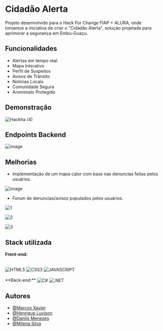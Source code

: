 
# Cidadão Alerta

Projeto desenvolvido para o Hack For Change FIAP + ALURA, onde tomamos a iniciativa
de criar o "Cidadão Alerta", solução projetada para aprimorar a segurança em Embu-Guaçu.


## Funcionalidades

- Alertas em tempo real
- Mapa Interativo
- Perfil de Suspeitos
- Avisos de Trânsito
- Notícias Locais
- Comunidade Segura
- Anonimato Protegido


## Demonstração
![Hackha (4)](https://github.com/Dannmenezes/ChallengeFIAP/assets/91789535/084bbcf6-fc46-4559-96be-ef522fd76890)

## Endpoints Backend

![image](https://github.com/Dannmenezes/ChallengeFIAP/assets/91789535/67d95d75-031b-4c54-aebc-9970a69c3e2a)


## Melhorias

- Implementação de um mapa calor com base nas denuncias feitas pelos usuários.

![image](https://github.com/Dannmenezes/ChallengeFIAP/assets/91789535/c0728d84-708d-4c11-a04c-b2025df812fc)


- Forum de denuncias/avisos populados pelos usuários.

![1](https://github.com/Dannmenezes/ChallengeFIAP/assets/91789535/01fd475c-6d69-41fd-b275-8f9c3e91d5c8)

![2](https://github.com/Dannmenezes/ChallengeFIAP/assets/91789535/0675f840-3ede-47d9-9394-33191dbf7166)

![3](https://github.com/Dannmenezes/ChallengeFIAP/assets/91789535/67e8e0ba-da9e-4444-9ae8-201c37d77272)

## Stack utilizada

**Front-end:** 
<div style="display: inline-block"><br/>
  <img align="center" alt="HTML5" src="https://img.shields.io/badge/HTML5-E34F26?style=for-the-badge&logo=html5&logoColor=white">
  <img align="center" alt="CSS3" src="https://img.shields.io/badge/CSS3-1572B6?style=for-the-badge&logo=css3&logoColor=white">
  <img align="center" alt="JAVASCRIPT" src="https://img.shields.io/badge/JavaScript-323330?style=for-the-badge&logo=javascript&logoColor=F7DF1E">
</div><br/>
**Back-end:** 
<div style="display: inline-block"><br/>
  <img align="center" alt="C#" src="https://img.shields.io/badge/C%23-239120?style=for-the-badge&logo=c-sharp&logoColor=white">
  <img align="center" alt=".NET" src="https://img.shields.io/badge/.NET-5C2D91?style=for-the-badge&logo=.net&logoColor=white">
</div><br/>


## Autores

- [@Marcos Xavier](https://www.github.com/octokatherine)
- [@Henrique Luvison](https://github.com/henriquevison)
- [@Danilo Menezes](https://github.com/Dannmenezes)
- [@Milena Silva](https://github.com/Milena-Silva-Dev)

